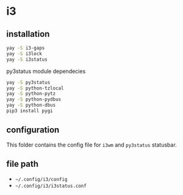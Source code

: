 # i3

## installation

```bash
yay -S i3-gaps
yay -S i3lock
yay -S i3status
```

py3status module dependecies
```bash
yay -S py3status
yay -S python-tzlocal
yay -S python-pytz
yay -S python-pydbus
yay -S python-dbus
pip3 install pygi
```

## configuration

This folder contains the config file for `i3wm` and `py3status` statusbar.

## file path

- `~/.config/i3/config`
- `~/.config/i3/i3status.conf`
